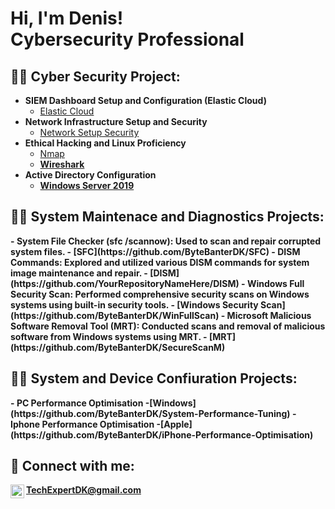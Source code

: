 <h1>Hi, I'm Denis! <br/><a></a><a> Cybersecurity Professional</a></h1>

<h2>👨‍💻 Cyber Security Project:</h2>

- <b>SIEM Dashboard Setup and Configuration (Elastic Cloud)</b>
  - [Elastic Cloud](https://github.com/ByteBanterDK/ElasticCloud)
- <b>Network Infrastructure Setup and Security </b>
  - [Network Setup Security](https://github.com/ByteBanterDK/network-setup-security) <b><i></b></i>
- <b>Ethical Hacking and Linux Proficiency</b>
  - [Nmap](https://github.com/ByteBanterDK/Nmap-Explorer)<b>
  - [Wireshark](https://github.com/ByteBanterDK/Wireshark-Packet-Analysis)
- <b>Active Directory Configuration</b>
  - [Windows Server 2019](https://github.com/ByteBanterDK/Windows-Server-2019)
<h2>👨‍💻 System Maintenace and Diagnostics Projects:</h2>
- <b>System File Checker (sfc /scannow)</b>: Used to scan and repair corrupted system files.
  - [SFC](https://github.com/ByteBanterDK/SFC)
- <b>DISM Commands</b>: Explored and utilized various DISM commands for system image maintenance and repair.
  - [DISM](https://github.com/YourRepositoryNameHere/DISM)
- <b>Windows Full Security Scan</b>: Performed comprehensive security scans on Windows systems using built-in security tools.
  - [Windows Security Scan](https://github.com/ByteBanterDK/WinFullScan)
- <b>Microsoft Malicious Software Removal Tool (MRT)</b>: Conducted scans and removal of malicious software from Windows systems using MRT.
  - [MRT](https://github.com/ByteBanterDK/SecureScanM)
<h2>👨‍💻 System and Device Confiuration Projects:</h2>
- <b>PC Performance Optimisation</b>
 -[Windows](https://github.com/ByteBanterDK/System-Performance-Tuning)
- <b>Iphone Performance Optimisation</b>
 -[Apple](https://github.com/ByteBanterDK/iPhone-Performance-Optimisation)

<h2> 🤳 Connect with me:</h2>

<img align="left" alt="ByteBanterDK | Gmail" width="22px" src="https://static.vecteezy.com/system/resources/previews/016/716/465/original/gmail-icon-free-png.png"/>TechExpertDK@gmail.com

<!--
**joshmadakor1/joshmadakor1** is a ✨ _special_ ✨ repository because its `README.md` (this file) appears on your GitHub profile.

Here are some ideas to get you started:

- 🔭 I’m currently working on ...
- 🌱 I’m currently learning ...
- 👯 I’m looking to collaborate on ...
- 🤔 I’m looking for help with ...
- 💬 Ask me about ...
- 📫 How to reach me: ...
- 😄 Pronouns: ...
- ⚡ Fun fact: ...
-->
